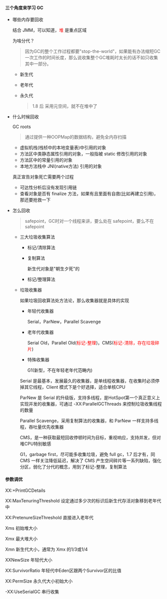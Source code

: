 #### 三个角度来学习 GC 

- 哪些内存要回收

  结合 JMM，可以知道，<font color=red>堆</font> 是重点区域

  为啥分代？

  > 因为GC的整个工作过程都要"stop-the-world"，如果能有办法缩短GC一次工作的时间长度，那么说收集整个GC堆耗时太长的话不如只收集其中一部分。

  - 新生代

  - 老年代

  - 永久代

    > 1.8 后 采用元空间，就不在堆中了 

- 什么时候回收

  GC roots 

  > 通过提供一种OOPMap的数据结构，避免全内存扫描

  - 虚拟机栈(栈桢中的本地变量表)中引用的对象
  - 方法区中类静态属性引用的对象，一般指被 static 修改引用的对象
  - 方法区中的常量引用的对象
  - 本地方法栈中 JNI(native方法) 引用的对象 

  真正宣告对象死亡需要两个过程

  - 可达性分析后没有发现引用链
  - 查看对象是否有 finalize 方法，如果有且里面有自救(比如再建立引用)，那还要抢救一下

- 怎么回收

  > safepoint，GC时对一个线程来讲，要么处在 safepoint，要么不在 safepoint 

  - 三大垃圾收集算法

    - 标记/清除算法

    - 复制算法

      新生代对象是"朝生夕死"的

    - 标记/整理算法

  - 垃圾收集器 

    如果垃圾回收算法处方法论，那么收集器就是具体的实现 

    - 年轻代收集器

      Serial，ParNew，Parallel Scavenge

    - 老年代收集器

      Serial Old，Parallel Old(<font color=red>标记-整理</font>)，CMS(<font color=red>标记-清除，存在垃圾碎片</font>)

    - 特殊收集器

      G1(新型，不在年轻老年代范畴内)

    Serial 是最基本，发展最久的收集器，是单线程收集器，在收集时必须停掉其它线程，Client 模式下是个好选择，适合单核CPU

    ParNew 是 Serial 的升级版，支持多线程，是HotSpot第一个真正意义上实现并发的收集器，可通过 -XX:ParallelGCThreads 来控制垃圾收集线程的数量 

    Parallel Scavenge，采用复制算法的收集器，和 ParNew 一样支持多线程，吞吐量优先收集器

    CMS，是一种获取最短回收停顿时间为目标，重视响应，支持并发，但对堆CPU特别敏感

    G1，garbage first，尽可能多收集垃圾，避免 full gc，1.7 后才有，同 CMS 一样关注降低延迟，解决了 CMS 产生空间碎片等一系列缺陷，强化分区，弱化了分代的概念，用到了标记-整理，复制算法

#### 参数调优

XX:+PrintGCDetails 

XX:MaxTenuringThreshold 设定通过多少次的标识后新生代存活对象移到老年代中 

XX:PretenureSizeThreshold 直接进入老年代

Xms 初始堆大小

Xmx 最大堆大小

Xmn 新生代大小，通常为 Xmx 的1/3或1/4

XXNewSize 年轻代大小 

XX:SurvivorRatio 年轻代中Eden区跟两个Survivor区的比值 

XX:PermSize 永久代大小初始大小 

-XX:UseSerialGC 串行收集

